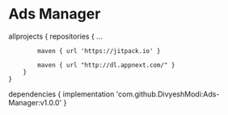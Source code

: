 # Ads Manager

allprojects {
		repositories {
			...
			
			maven { url 'https://jitpack.io' }
			
			maven { url "http://dl.appnext.com/" }
		}
	}
	
	
dependencies {
	        implementation 'com.github.DivyeshModi:Ads-Manager:v1.0.0'
	}
	
	
